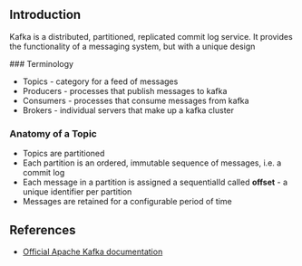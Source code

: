 ## Introduction

Kafka is a distributed, partitioned, replicated commit log service. It provides the functionality of a messaging system,
 but with a unique design
 
### Terminology
 * Topics - category for a feed of messages
 * Producers - processes that publish messages to kafka
 * Consumers - processes that consume messages from kafka
 * Brokers - individual servers that make up a kafka cluster
 
### Anatomy of a Topic
 * Topics are partitioned
 * Each partition is an ordered, immutable sequence of messages, i.e. a commit log
 * Each message in a partition is assigned a sequentialId called __offset__ - a unique identifier per partition
 * Messages are retained for a configurable period of time
 
## References
* [Official Apache Kafka documentation](http://kafka.apache.org/documentation.html)